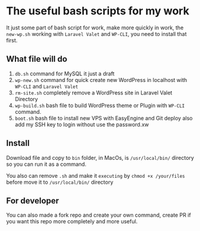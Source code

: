 # The useful bash scripts for my work

It just some part of bash script for work, make more quickly in work, the `new-wp.sh` working with `Laravel Valet` and `WP-CLI`, you need to install that first.

## What file will do
1. `db.sh` command for MySQL it just a draft
2. `wp-new.sh` command for quick create new WordPress in localhost with `WP-CLI` and `Laravel Valet`
3. `rm-site.sh` completely remove a WordPress site in Laravel Valet Directory
4. `wp-build.sh` bash file to build WordPress theme or Plugin with `WP-CLI` command.
5. `boot.sh` bash file to install new VPS with EasyEngine and Git deploy also add my SSH key to login without use the password.xw

## Install
Download file and copy to `bin` folder, in MacOs, is `/usr/local/bin/` directory so you can run it as a command.

You also can remove `.sh` and make it `executing` by `chmod +x /your/files` before move it to `/usr/local/bin/` directory

## For developer
You can also made a fork repo and create your own command, create PR if you want this repo more completely and more useful.
